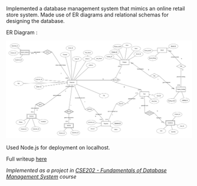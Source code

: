 Implemented a database management system that mimics an online retail store system. Made use of ER diagrams and relational schemas for designing the database.

ER Diagram :

![ER Diagram](ER%20Diagram.jpg)

Used Node.js for deployment on localhost.

Full writeup [here](2020050_Deepam_Sarmah.pdf)

*Implemented as a project in [CSE202 - Fundamentals of Database Management System](http://techtree.iiitd.edu.in/viewDescription/filename?=CSE202) course*